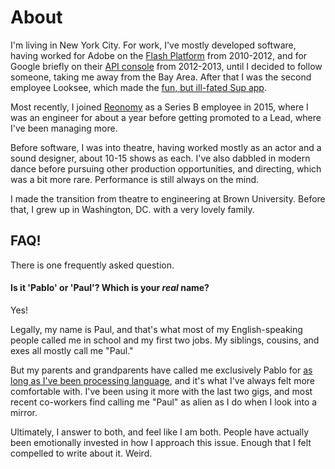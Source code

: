 # About

I'm living in New York City. For work, I've mostly developed software, having
worked for Adobe on the [Flash Platform][2] from 2010-2012, and for Google
briefly on their [API console][3] from 2012-2013, until I decided to follow
someone, taking me away from the Bay Area. After that I was the second employee
Looksee, which made the [fun, but ill-fated Sup app][4].

Most recently, I joined [Reonomy][5] as a Series B employee in 2015, where I was
an engineer for about a year before getting promoted to a Lead, where I've been
managing more.

Before software, I was into theatre, having worked mostly as an actor
and a sound designer, about 10-15 shows as each. I've also dabbled in modern
dance before pursuing other production opportunities, and directing, which was
a bit more rare. Performance is still always on the mind.

I made the transition from theatre to engineering at Brown University. Before
that, I grew up in Washington, DC. with a very lovely family.

## FAQ!

There is one frequently asked question.

#### Is it 'Pablo' or 'Paul'? Which is your <em>real</em> name?

Yes!

Legally, my name is Paul, and that's what most of my English-speaking people
called me in school and my first two jobs. My siblings, cousins, and exes all
mostly call me "Paul."

But my parents and grandparents have called me exclusively Pablo for [as long as
I've been processing language][1], and it's what I've always felt more
comfortable with. I've been using it more with the last two gigs, and most
recent co-workers find calling me "Paul" as alien as I do when I look into a
mirror.

Ultimately, I answer to both, and feel like I am both. People have actually been
emotionally invested in how I approach this issue. Enough that I felt compelled
to write about it. Weird.


   [1]: http://www.qwantz.com/index.php?comic=2479
   [2]: http://www.adobe.com/flash
   [3]: http://code.google.com/apis/console
   [4]: http://techcrunch.com/2014/08/07/sup-app/
   [5]: https://reonomy.com
